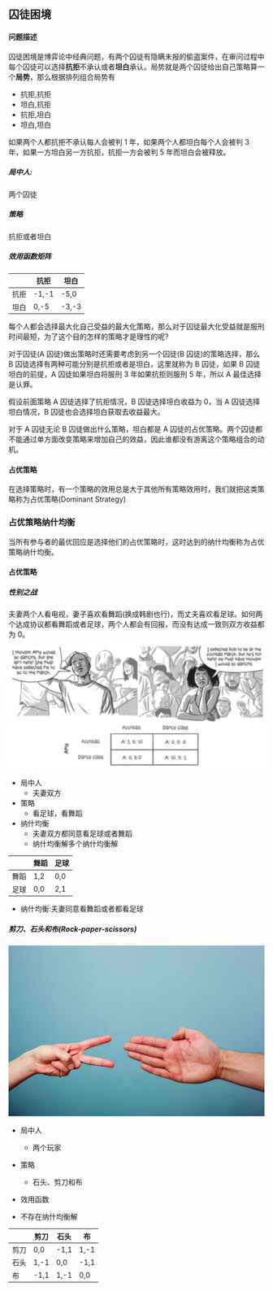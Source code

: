 ##  囚徒困境



#### 问题描述
囚徒困境是博弈论中经典问题，有两个囚徒有隐瞒未报的偷盗案件，在审问过程中每个囚徒可以选择**抗拒**不承认或者**坦白**承认。局势就是两个囚徒给出自己策略算一个**局势**，那么根据排列组合局势有

- 抗拒,抗拒
- 坦白,抗拒
- 抗拒,坦白
- 坦白,坦白 

如果两个人都抗拒不承认每人会被判 1 年，如果两个人都坦白每个人会被判 3 年，如果一方坦白另一方抗拒，抗拒一方会被判 5 年而坦白会被释放。


##### 局中人:
两个囚徒 
##### 策略
抗拒或者坦白  
##### 效用函数矩阵

|   | 抗拒  | 坦白  |
|---|---|---|
| 抗拒  | -1,-1  | -5,0  |
| 坦白  | 0,-5  | -3,-3  |

每个人都会选择最大化自己受益的最大化策略，那么对于囚徒最大化受益就是服刑时间最短，为了这个目的怎样的策略才是理性的呢?

对于囚徒(A 囚徒)做出策略时还需要考虑到另一个囚徒(B 囚徒)的策略选择，那么 B 囚徒选择有两种可能分别是抗拒或者是坦白，这里就称为 B 囚徒，如果 B 囚徒坦白的前提，A 囚徒如果坦白将服刑 3 年如果抗拒则服刑 5 年，所以 A 最佳选择是认罪。



假设前面策略 A 囚徒选择了抗拒情况，B 囚徒选择坦白收益为 0，当 A 囚徒选择坦白情况，B 囚徒也会选择坦白获取去收益最大。



对于 A 囚徒无论 B 囚徒做出什么策略，坦白都是 A 囚徒的占优策略。两个囚徒都不能通过单方面改变策略来增加自己的效益，因此谁都没有游离这个策略组合的动机。



#### 占优策略

在选择策略时，有一个策略的效用总是大于其他所有策略效用时，我们就把这类策略称为占优策略(Dominant Strategy)

### 占优策略纳什均衡

当所有参与者的最优回应是选择他们的占优策略时，这时达到的纳什均衡称为占优策略纳什均衡。



#### 占优策略




##### 性别之战

夫妻两个人看电视，妻子喜欢看舞蹈(换成韩剧也行)，而丈夫喜欢看足球。如何两个达成协议都看舞蹈或者足球，两个人都会有回报，而没有达成一致则双方收益都为 0。

<img src="./images/002.jpeg">

- 局中人
  - 夫妻双方 
- 策略
  - 看足球，看舞蹈
- 纳什均衡
  - 夫妻双方都同意看足球或者舞蹈
  - 纳什均衡解多个纳什均衡解


|   | 舞蹈  | 足球  |
|---|---|---|
| 舞蹈  | 1,2  | 0,0  |
| 足球  | 0,0  | 2,1  |

- 纳什均衡:夫妻同意看舞蹈或者都看足球

##### 剪刀、石头和布(Rock-paper-scissors)

<img src="./images/003.jpeg">

- 局中人
  - 两个玩家 
- 策略
  - 石头、剪刀和布
- 效用函数

- 不存在纳什均衡解

|   |  剪刀 | 石头 | 布 |
|---|---|---|---|
|  剪刀 | 0,0  |  -1,1 | 1,-1  |
|  石头 |  1,-1 |0,0   |  -1,1 |
|  布 |  -1,1 | 1,-1  | 0,0  |

